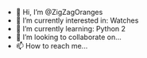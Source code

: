 - 👋 Hi, I’m @ZigZagOranges
- 👀 I’m currently interested in: Watches
- 🌱 I’m currently learning: Python 2
- 💞️ I’m looking to collaborate on...
- 📫 How to reach me...

<!---
ZigZagOranges/ZigZagOranges is a ✨ special ✨ repository because its `README.md` (this file) appears on your GitHub profile.
You can click the Preview link to take a look at your changes.
--->
